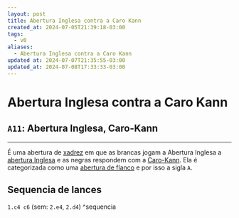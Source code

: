 ```yaml
---
layout: post
title: Abertura Inglesa contra a Caro Kann
created_at: 2024-07-05T21:39:18-03:00
tags:
  - v0
aliases:
  - Abertura Inglesa contra a Caro Kann
updated at: 2024-07-07T21:35:55-03:00
updated_at: 2024-07-08T17:33:33-03:00
---
```

# Abertura Inglesa contra a Caro Kann
## `A11`: Abertura Inglesa, Caro-Kann
---

É uma abertura de [xadrez](api/2024/07/2024-07-06-Xadrez.md) em que as brancas jogam a Abertura Inglesa a [abertura Inglesa](_draft/2024/07/2024-07-05-Abertura_Inglesa.md) e as negras respondem com a [Caro-Kann](_insight/2024/07/2024-07-05-Caro_Kann.md). Ela é categorizada como uma [abertura de flanco](_draft/2024/07/2024-07-06-Aberturas_de_flanco.md) e por isso a sigla `A`.
## Sequencia de lances
`1.c4 c6` (sem: `2.e4`, `2.d4`) ^sequencia